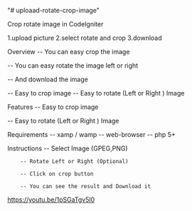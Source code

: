 "# uploaad-rotate-crop-image" 

Crop rotate image in CodeIgniter

1.upload picture
2.select rotate and crop
3.download

Overview
-- You can easy crop the image

-- You can easy rotate  the image left or right

-- And download the image

--  Easy to crop image
-- Easy to rotate (Left or Right ) Image



Features
--  Easy to crop image

-- Easy to rotate (Left or Right ) Image

Requirements
  --     xamp / wamp
  --     web-browser
  --    php 5+

Instructions
       -- Select Image (GPEG,PNG)
        
        -- Rotate Left or Right (Optional)
        
        -- Click on crop button
        
        -- You can see the result and Download it

https://youtu.be/1pSGaTgv5l0
